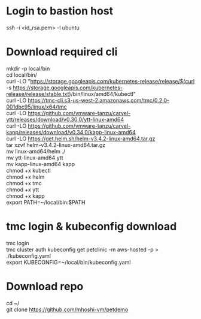# Login to bastion host

ssh -i <id_rsa.pem> -l ubuntu <bastion host>

# Download required cli
mkdir -p local/bin  
cd local/bin/  
curl -LO "https://storage.googleapis.com/kubernetes-release/release/$(curl -s https://storage.googleapis.com/kubernetes-release/release/stable.txt)/bin/linux/amd64/kubectl"  
curl -LO https://tmc-cli.s3-us-west-2.amazonaws.com/tmc/0.2.0-001dbc95/linux/x64/tmc  
curl -LO https://github.com/vmware-tanzu/carvel-ytt/releases/download/v0.30.0/ytt-linux-amd64  
curl -LO https://github.com/vmware-tanzu/carvel-kapp/releases/download/v0.34.0/kapp-linux-amd64  
curl -LO https://get.helm.sh/helm-v3.4.2-linux-amd64.tar.gz  
tar xzvf helm-v3.4.2-linux-amd64.tar.gz  
mv linux-amd64/helm ./  
mv ytt-linux-amd64 ytt  
mv kapp-linux-amd64 kapp  
chmod +x kubectl  
chmod +x helm  
chmod +x tmc  
chmod +x ytt  
chmod +x kapp  
export PATH=~/local/bin:$PATH  

# tmc login & kubeconfig download

tmc login  
tmc cluster auth kubeconfig get petclinic -m aws-hosted -p <Provisioner> > ./kubeconfig.yaml  
export KUBECONFIG=~/local/bin/kubeconfig.yaml  

# Download repo

cd ~/  
git clone https://github.com/mhoshi-vm/petdemo
